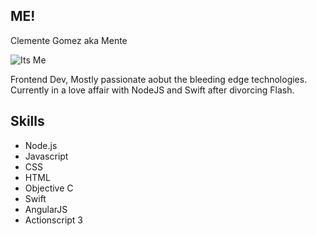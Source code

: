 ## ME!
Clemente Gomez aka Mente

![Its Me](http://www.gravatar.com/avatar/a9ce207637ada87edcad00ce61856b01?s=200)

Frontend Dev, Mostly passionate aobut the bleeding edge technologies. Currently in a love affair with NodeJS and Swift after divorcing Flash.

## Skills
- Node.js
- Javascript
- CSS
- HTML
- Objective C
- Swift
- AngularJS
- Actionscript 3
